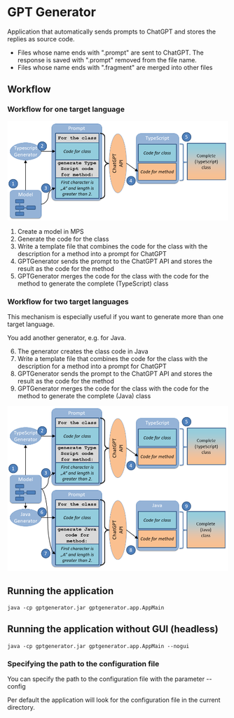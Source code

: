 # GPT Generator

Application that automatically sends prompts to ChatGPT and stores the replies as source code.

* Files whose name ends with ".prompt" are sent to ChatGPT. The response is saved with ".prompt" removed from the file name.
* Files whose name ends with ".fragment" are merged into other files

## Workflow

### Workflow for one target language
![](doc/grafiken/Generation-with-chatgpt-one-language.png "Generation workflow for one target language")

1. Create a model in MPS
2. Generate the code for the class
3. Write a template file that combines the code for the class with the description for a method into a prompt for ChatGPT
4. GPTGenerator sends the prompt to the ChatGPT API and stores the result as the code for the method
5. GPTGenerator merges the code for the class with the code for the method to generate the complete (TypeScript) class

### Workflow for two target languages

This mechanism is especially useful if you want to generate more than one target language.

You add another generator, e.g. for Java. 

6. The generator creates the class code in Java
7. Write a template file that combines the code for the class with the description for a method into a prompt for ChatGPT
8. GPTGenerator sends the prompt to the ChatGPT API and stores the result as the code for the method
9. GPTGenerator merges the code for the class with the code for the method to generate the complete (Java) class

![](doc/grafiken/Generation-with-chatgpt-two-languages.png "Generation workflow for two target languages")



## Running the application

```
java -cp gptgenerator.jar gptgenerator.app.AppMain
```

## Running the application without GUI (headless)
```
java -cp gptgenerator.jar gptgenerator.app.AppMain --nogui
```

### Specifying the path to the configuration file
You can specify the path to the configuration file with the parameter --config

Per default the application will look for the configuration file in the current directory. 